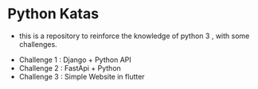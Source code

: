 # Python Katas

* this is a repository to reinforce the knowledge of python 3 , with some challenges.

- Challenge 1 : Django + Python API
- Challenge 2 : FastApi + Python 
- Challenge 3 : Simple Website in flutter

